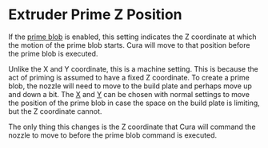Extruder Prime Z Position
====
If the [prime blob](../platform_adhesion/prime_blob_enable.md) is enabled, this setting indicates the Z coordinate at which the motion of the prime blob starts. Cura will move to that position before the prime blob is executed.

Unlike the X and Y coordinate, this is a machine setting. This is because the act of priming is assumed to have a fixed Z coordinate. To create a prime blob, the nozzle will need to move to the build plate and perhaps move up and down a bit. The [X](../platform_adhesion/extruder_prime_pos_x.md) and [Y](../platform_adhesion/extruder_prime_pos_y.md) can be chosen with normal settings to move the position of the prime blob in case the space on the build plate is limiting, but the Z coordinate cannot.

The only thing this changes is the Z coordinate that Cura will command the nozzle to move to before the prime blob command is executed.